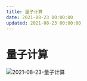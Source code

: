 ```yaml
---
title: 量子计算
date: 2021-08-23 00:00:00
updated: 2021-08-23 00:00:00
---
```


# 量子计算

![2021-08-23-量子计算](assets/2021-08-23-量子计算.jpeg)

